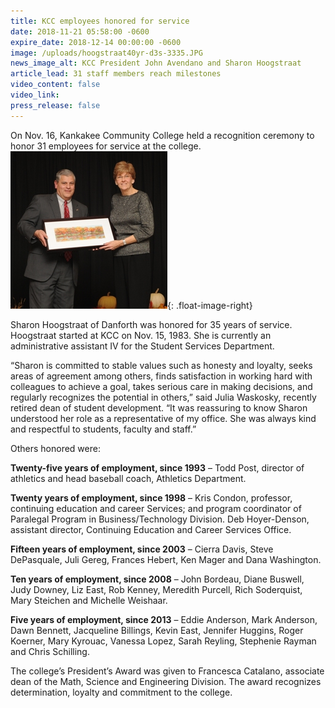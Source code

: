 ```yaml
---
title: KCC employees honored for service
date: 2018-11-21 05:58:00 -0600
expire_date: 2018-12-14 00:00:00 -0600
image: /uploads/hoogstraat40yr-d3s-3335.JPG
news_image_alt: KCC President John Avendano and Sharon Hoogstraat
article_lead: 31 staff members reach milestones
video_content: false
video_link:
press_release: false
---
```


On Nov. 16, Kankakee Community College held a recognition ceremony to honor 31 employees for service at the college.![](/RecognitionEvent.JPG){: .float-image-right}

Sharon Hoogstraat of Danforth was honored for 35 years of service. Hoogstraat started at KCC on Nov. 15, 1983. She is currently an administrative assistant IV for the Student Services Department.

“Sharon is committed to stable values such as honesty and loyalty, seeks areas of agreement among others, finds satisfaction in working hard with colleagues to achieve a goal, takes serious care in making decisions, and regularly recognizes the potential in others,” said Julia Waskosky, recently retired dean of student development. “It was reassuring to know Sharon understood her role as a representative of my office. She was always kind and respectful to students, faculty and staff.”

Others honored were:

**Twenty-five years of employment, since 1993** – Todd Post, director of athletics and head baseball coach, Athletics Department.

**Twenty years of employment, since 1998** – Kris Condon, professor, continuing education and career Services; and program coordinator of Paralegal Program in Business/Technology Division. Deb Hoyer-Denson, assistant director, Continuing Education and Career Services Office.

**Fifteen years of employment, since 2003** – Cierra Davis, Steve DePasquale, Juli Gereg, Frances Hebert, Ken Mager and Dana Washington.

**Ten years of employment, since 2008** – John Bordeau, Diane Buswell, Judy Downey, Liz East, Rob Kenney, Meredith Purcell, Rich Soderquist, Mary Steichen and Michelle Weishaar.

**Five years of employment, since 2013** – Eddie Anderson, Mark Anderson, Dawn Bennett, Jacqueline Billings, Kevin East, Jennifer Huggins, Roger Koerner, Mary Kyrouac, Vanessa Lopez, Sarah Reyling, Stephenie Rayman and Chris Schilling.

The college’s President’s Award was given to Francesca Catalano, associate dean of the Math, Science and Engineering Division. The award recognizes determination, loyalty and commitment to the college.